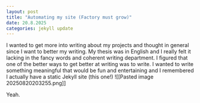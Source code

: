 ```yaml
---
layout: post
title: "Automating my site (Factory must grow)"
date: 20.8.2025
categories: jekyll update
---
```


I wanted to get more into writing about my projects and thought in general since I want to better my writing. My thesis was in English and I really felt it lacking in the fancy words and coherent writing department. I figured that one of the better ways to get better at writing was to write. I wanted to write something meaningful that would be fun and entertaining and I remembered I actually have a static Jekyll site (this one!)
![[Pasted image 20250820203255.png]]

Yeah.